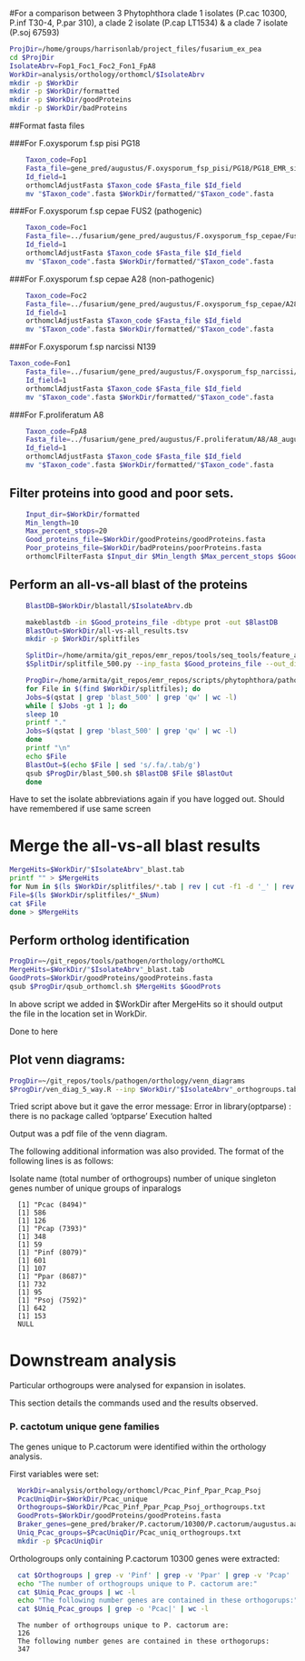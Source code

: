 #For a comparison between 3 Phytophthora clade 1 isolates (P.cac 10300, P.inf T30-4, P.par 310), a clade 2 isolate (P.cap LT1534) & a clade 7 isolate (P.soj 67593)


```bash
ProjDir=/home/groups/harrisonlab/project_files/fusarium_ex_pea
cd $ProjDir
IsolateAbrv=Fop1_Foc1_Foc2_Fon1_FpA8
WorkDir=analysis/orthology/orthomcl/$IsolateAbrv
mkdir -p $WorkDir
mkdir -p $WorkDir/formatted
mkdir -p $WorkDir/goodProteins
mkdir -p $WorkDir/badProteins  
```

##Format fasta files

###For F.oxysporum f.sp pisi PG18
```bash
	Taxon_code=Fop1
	Fasta_file=gene_pred/augustus/F.oxysporum_fsp_pisi/PG18/PG18_EMR_singlestrand_aug_out.aa
	Id_field=1
	orthomclAdjustFasta $Taxon_code $Fasta_file $Id_field
	mv "$Taxon_code".fasta $WorkDir/formatted/"$Taxon_code".fasta
```

###For F.oxysporum f.sp cepae FUS2 (pathogenic)
```bash
	Taxon_code=Foc1
	Fasta_file=../fusarium/gene_pred/augustus/F.oxysporum_fsp_cepae/Fus2/Fus2_augustus_preds.aa
	Id_field=1
	orthomclAdjustFasta $Taxon_code $Fasta_file $Id_field
	mv "$Taxon_code".fasta $WorkDir/formatted/"$Taxon_code".fasta
```

###For F.oxysporum f.sp cepae A28 (non-pathogenic)
```bash
	Taxon_code=Foc2
	Fasta_file=../fusarium/gene_pred/augustus/F.oxysporum_fsp_cepae/A28/A28_augustus_preds.aa
	Id_field=1
	orthomclAdjustFasta $Taxon_code $Fasta_file $Id_field
	mv "$Taxon_code".fasta $WorkDir/formatted/"$Taxon_code".fasta
```

###For F.oxysporum f.sp narcissi N139
```bash
Taxon_code=Fon1
	Fasta_file=../fusarium/gene_pred/augustus/F.oxysporum_fsp_narcissi/N139/N139_augustus_preds.aa
	Id_field=1
	orthomclAdjustFasta $Taxon_code $Fasta_file $Id_field
	mv "$Taxon_code".fasta $WorkDir/formatted/"$Taxon_code".fasta
```

###For F.proliferatum A8 
```bash
	Taxon_code=FpA8
	Fasta_file=../fusarium/gene_pred/augustus/F.proliferatum/A8/A8_augustus_preds.aa
	Id_field=1
	orthomclAdjustFasta $Taxon_code $Fasta_file $Id_field
	mv "$Taxon_code".fasta $WorkDir/formatted/"$Taxon_code".fasta
```


## Filter proteins into good and poor sets.

```bash
	Input_dir=$WorkDir/formatted
	Min_length=10
	Max_percent_stops=20
	Good_proteins_file=$WorkDir/goodProteins/goodProteins.fasta
	Poor_proteins_file=$WorkDir/badProteins/poorProteins.fasta
	orthomclFilterFasta $Input_dir $Min_length $Max_percent_stops $Good_proteins_file $Poor_proteins_file
```

## Perform an all-vs-all blast of the proteins

```bash
	BlastDB=$WorkDir/blastall/$IsolateAbrv.db

	makeblastdb -in $Good_proteins_file -dbtype prot -out $BlastDB
	BlastOut=$WorkDir/all-vs-all_results.tsv
	mkdir -p $WorkDir/splitfiles

	SplitDir=/home/armita/git_repos/emr_repos/tools/seq_tools/feature_annotation/signal_peptides
	$SplitDir/splitfile_500.py --inp_fasta $Good_proteins_file --out_dir $WorkDir/splitfiles --out_base goodProteins

	ProgDir=/home/armita/git_repos/emr_repos/scripts/phytophthora/pathogen/orthology  
	for File in $(find $WorkDir/splitfiles); do
	Jobs=$(qstat | grep 'blast_500' | grep 'qw' | wc -l)
	while [ $Jobs -gt 1 ]; do
	sleep 10
	printf "."
	Jobs=$(qstat | grep 'blast_500' | grep 'qw' | wc -l)
	done
	printf "\n"
	echo $File
	BlastOut=$(echo $File | sed 's/.fa/.tab/g')
	qsub $ProgDir/blast_500.sh $BlastDB $File $BlastOut
	done
```


Have to set the isolate abbreviations again if you have logged out. Should have remembered if use same screen


# Merge the all-vs-all blast results  
```bash  
MergeHits=$WorkDir/"$IsolateAbrv"_blast.tab
printf "" > $MergeHits
for Num in $(ls $WorkDir/splitfiles/*.tab | rev | cut -f1 -d '_' | rev | sort -n); do
File=$(ls $WorkDir/splitfiles/*_$Num)
cat $File
done > $MergeHits
```

## Perform ortholog identification

```bash
ProgDir=~/git_repos/tools/pathogen/orthology/orthoMCL
MergeHits=$WorkDir/"$IsolateAbrv"_blast.tab
GoodProts=$WorkDir/goodProteins/goodProteins.fasta
qsub $ProgDir/qsub_orthomcl.sh $MergeHits $GoodProts
```
In above script we added in $WorkDir after MergeHits so it should output the file in the location set in WorkDir.



Done to here

## Plot venn diagrams:

```bash
ProgDir=~/git_repos/tools/pathogen/orthology/venn_diagrams
$ProgDir/ven_diag_5_way.R --inp $WorkDir/"$IsolateAbrv"_orthogroups.tab --out $WorkDir/"$IsolateAbrv"_orthogroups.pdf
```

Tried script above but it gave the error message:
Error in library(optparse) : there is no package called ‘optparse’
Execution halted




Output was a pdf file of the venn diagram.

The following additional information was also provided. The format of the
following lines is as follows:

Isolate name (total number of orthogroups)
number of unique singleton genes
number of unique groups of inparalogs

```
  [1] "Pcac (8494)"
  [1] 586
  [1] 126
  [1] "Pcap (7393)"
  [1] 348
  [1] 59
  [1] "Pinf (8079)"
  [1] 601
  [1] 107
  [1] "Ppar (8687)"
  [1] 732
  [1] 95
  [1] "Psoj (7592)"
  [1] 642
  [1] 153
  NULL
```

# Downstream analysis

Particular orthogroups were analysed for expansion in isolates.

This section details the commands used and the results observed.


### P. cactotum unique gene families

The genes unique to P.cactorum were identified within the orthology analysis.

First variables were set:
```bash
  WorkDir=analysis/orthology/orthomcl/Pcac_Pinf_Ppar_Pcap_Psoj
  PcacUniqDir=$WorkDir/Pcac_unique
  Orthogroups=$WorkDir/Pcac_Pinf_Ppar_Pcap_Psoj_orthogroups.txt
  GoodProts=$WorkDir/goodProteins/goodProteins.fasta
  Braker_genes=gene_pred/braker/P.cactorum/10300/P.cactorum/augustus.aa
  Uniq_Pcac_groups=$PcacUniqDir/Pcac_uniq_orthogroups.txt
  mkdir -p $PcacUniqDir
```

Orthologroups only containing P.cactorum 10300 genes were extracted:

```bash
  cat $Orthogroups | grep -v 'Pinf' | grep -v 'Ppar' | grep -v 'Pcap' | grep -v 'Psoj' > $Uniq_Pcac_groups
  echo "The number of orthogroups unique to P. cactorum are:"
  cat $Uniq_Pcac_groups | wc -l
  echo "The following number genes are contained in these orthogorups:"
  cat $Uniq_Pcac_groups | grep -o 'Pcac|' | wc -l  
```

```
  The number of orthogroups unique to P. cactorum are:
  126
  The following number genes are contained in these orthogorups:
  347
```